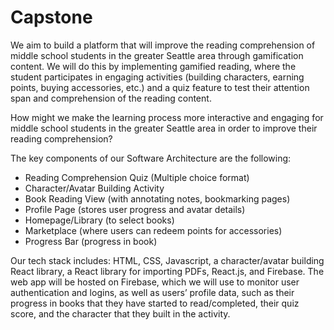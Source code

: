 # Capstone

We aim to build a platform that will improve the reading comprehension of middle school students in the greater Seattle area through gamification content. We will do this by implementing gamified reading, where the student participates in engaging activities (building characters, earning points, buying accessories, etc.) and a quiz feature to test their attention span and comprehension of the reading content.


How might we make the learning process more interactive and engaging for middle school students in the greater Seattle area in order to improve their reading comprehension?


The key components of our Software Architecture are the following:
* Reading Comprehension Quiz (Multiple choice format)
* Character/Avatar Building Activity
* Book Reading View (with annotating notes, bookmarking pages)
* Profile Page (stores user progress and avatar details)
* Homepage/Library (to select books)
* Marketplace (where users can redeem points for accessories)
* Progress Bar (progress in book)

Our tech stack includes: HTML, CSS, Javascript, a character/avatar building React library, a React library for importing PDFs, React.js, and Firebase. The web app will be hosted on Firebase, which we will use to monitor user authentication and logins, as well as users’ profile data, such as their progress in books that they have started to read/completed, their quiz score, and the character that they built in the activity.
